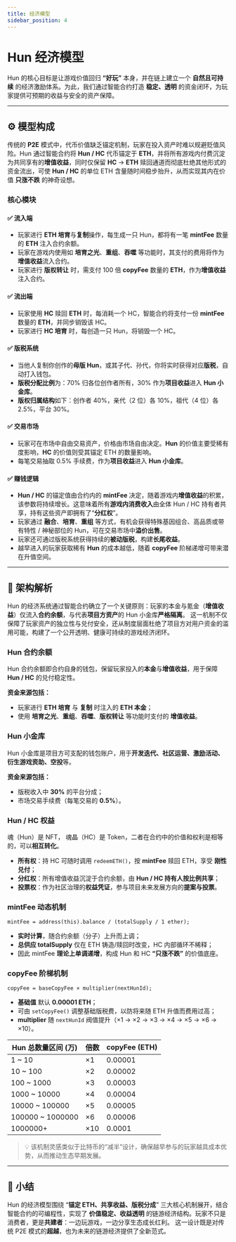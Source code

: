 ```yaml
---
title: 经济模型
sidebar_position: 4
---
```


# Hun 经济模型

Hun 的核心目标是让游戏价值回归 **“好玩”** 本身，并在链上建立一个 **自然且可持续** 的经济激励体系。为此，我们通过智能合约打造 **稳定、透明** 的资金闭环，为玩家提供可预期的收益与安全的资产保障。

---

## ⚙️ 模型构成

传统的 **P2E** 模式中，代币价值缺乏锚定机制，玩家在投入资产时难以规避贬值风险。Hun 通过智能合约将 **Hun / HC** 代币锚定于 **ETH**，并将所有游戏内付费沉淀为共同享有的**增值收益**，同时仅保留 **HC** → **ETH** 赎回通道而彻底杜绝其他形式的资金流出，可使 **Hun / HC** 的单位 ETH 含量随时间稳步抬升，从而实现其内在价值 **只涨不跌** 的神奇设想。

### 核心模块

#### ✅ **流入端**

- 玩家进行 **ETH 培育**与**复制**操作，每生成一只 Hun，都将有一笔 **mintFee** 数量的 **ETH** 注入合约余额。
- 玩家在游戏内使用如 **培育之光**、**重组**、**吞噬** 等功能时，其支付的费用将作为**增值收益**流入合约。
- 玩家进行 **版权转让** 时，需支付 100 倍 **copyFee** 数量的 **ETH**，作为**增值收益**注入合约。

#### ✅ **流出端**

- 玩家使用 **HC** 赎回 **ETH** 时，每消耗一个 HC，智能合约将支付一份 **mintFee** 数量的 **ETH**，并同步销毁该 HC。
- 玩家进行 **HC 培育** 时，每创造一只 Hun，将销毁一个 HC。

#### ✅ **版税系统**

- 当他人复制你创作的**母版 Hun**，或其子代、孙代，你将实时获得对应**版税**，自动打入钱包。
- **版税分配比例**为：70% 归各位创作者所有，30% 作为**项目收益**进入 **Hun 小金库**。
- **版权归属结构**如下：创作者 40%，亲代（2 位）各 10%，祖代（4 位）各 2.5%，平台 30%。

#### ✅ **交易市场**

- 玩家可在市场中自由交易资产，价格由市场自由决定。**Hun** 的价值主要受稀有度影响，**HC** 的价值则受其锚定 ETH 的数量影响。
- 每笔交易抽取 0.5% 手续费，作为**项目收益**进入 **Hun 小金库**。

#### ✅ **赚钱逻辑**

- **Hun / HC** 的锚定值由合约内的 **mintFee** 决定，随着游戏内**增值收益**的积累，该参数将持续增长。这意味着所有**游戏内消费收入**由全体 Hun / HC 持有者共享，持有这些资产即拥有了“**分红权**”。
- 玩家通过 **融合**、**培育**、**重组** 等方式，有机会获得特殊基因组合、高品质或带有特性 / 神秘部位的 Hun，可在交易市场中**溢价出售**。
- 玩家还可通过版税系统获得持续的**被动版税**，构建**长尾收益**。
- 越早进入的玩家获取稀有 **Hun** 的成本越低，随着 **copyFee** 阶梯递增可带来潜在升值空间。

---

## 🧩 架构解析

Hun 的经济系统通过智能合约确立了一个关键原则：玩家的本金与氪金（**增值收益**）仅流入**合约余额**，与代表**项目方资产**的 Hun 小金库**严格隔离**。
这一机制不仅保障了玩家资产的独立性与兑付安全，还从制度层面杜绝了项目方对用户资金的滥用可能，构建了一个公开透明、健康可持续的游戏经济闭环。


### Hun 合约余额

Hun 合约余额即合约自身的钱包，保留玩家投入的**本金**与**增值收益**，用于保障 **Hun / HC** 的兑付稳定性。

**资金来源包括：**
- 玩家进行 **ETH 培育** 与 **复制** 时注入的 **ETH 本金**；
- 使用 **培育之光**、**重组**、**吞噬**、**版权转让** 等功能时支付的 **增值收益**。

### Hun 小金库

Hun 小金库是项目方可支配的钱包账户，用于**开发迭代、社区运营、激励活动、衍生游戏资助、空投**等。

**资金来源包括：**
- 版税收入中 **30%** 的平台分成；
- 市场交易手续费（每笔交易的 **0.5%**）。

### Hun / HC 权益

魂（Hun）是 NFT， 魂晶（HC）是 Token，二者在合约中的价值和权利是相等的，可以**相互转化**。

* **所有权**：持 HC 可随时调用 `redeemETH()`，按 **mintFee** 赎回 ETH，享受 **刚性兑付**；
* **分红权**：所有增值收益沉淀于合约余额，由 **Hun / HC 持有人按比例共享**；
* **投票权**：作为社区治理的**权益凭证**，参与项目未来发展方向的**提案与投票**。


### mintFee 动态机制

```solidity
mintFee = address(this).balance / (totalSupply / 1 ether);
```

* **实时计算**，随合约余额（分子）上升而上调；
* **总供应 totalSupply** 仅在 ETH 铸造/赎回时改变，HC 内部循环不稀释；
* 因此 mintFee **理论上单调递增**，构成 Hun 和 HC **“只涨不跌”** 的价值底座。 

### copyFee 阶梯机制

```solidity
copyFee = baseCopyFee × multiplier(nextHunId);
```

* **基础值** 默认 **0.00001 ETH**；
* 可由 `setCopyFee()` 调整基础版税费，以防将来随 ETH 升值而费用过高；
* **multiplier** 随 `nextHunId` 阀值提升（×1 → ×2 → ×3 → ×4 → ×5 → ×6 → ×10）。

| **Hun 总数量区间 (万)** | **倍数** | **copyFee (ETH)** |
| ----------------- | ------ | ----------------- |
| 1 \~ 10           | ×1     | 0.00001           |
| 10 \~ 100         | ×2     | 0.00002           |
| 100 \~ 1000       | ×3     | 0.00003           |
| 1000 \~ 10000     | ×4     | 0.00004           |
| 10000 \~ 100000   | ×5     | 0.00005           |
| 100000 \~ 1000000 | ×6     | 0.00006           |
| 1000000+          | ×10    | 0.0001            |

> 💡 该机制灵感类似于比特币的“减半”设计，确保越早参与的玩家越具成本优势，从而推动生态早期发展。

---

## 🧠 小结

Hun 的经济模型围绕 “**锚定 ETH、共享收益、版税分成**” 三大核心机制展开，结合智能合约的可编程性，实现了 **价值稳定、收益透明** 的链游经济结构。玩家不只是消费者，更是**共建者**：一边玩游戏，一边分享生态成长红利。
这一设计既是对传统 P2E 模式的**超越**，也为未来的链游经济提供了全新范式。
